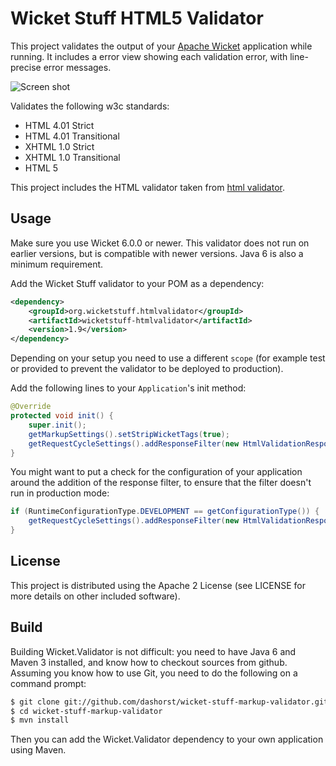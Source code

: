 Wicket Stuff HTML5 Validator
============================

This project validates the output of your [Apache Wicket](http://wicket.apache.org)
application while running. It includes a error view showing each validation error,
with line-precise error messages.

![Screen shot](https://raw.github.com/dashorst/wicket-stuff-markup-validator/gh-pages/images/screen1.png)

Validates the following w3c standards:

 * HTML 4.01 Strict
 * HTML 4.01 Transitional
 * XHTML 1.0 Strict
 * XHTML 1.0 Transitional
 * HTML 5

This project includes the HTML validator taken from [html
validator](http://validator.nu).

Usage
-----

Make sure you use Wicket 6.0.0 or newer. This validator does not run on earlier versions, but is compatible with newer versions. Java 6 is also a minimum requirement.

Add the Wicket Stuff validator to your POM as a dependency:

```xml
<dependency>
    <groupId>org.wicketstuff.htmlvalidator</groupId>
    <artifactId>wicketstuff-htmlvalidator</artifactId>
    <version>1.9</version>
</dependency>
```

Depending on your setup you need to use a different `scope` (for example test
or provided to prevent the validator to be deployed to production).

Add the following lines to your `Application`'s init method:

```java
@Override
protected void init() {
    super.init();
    getMarkupSettings().setStripWicketTags(true);
    getRequestCycleSettings().addResponseFilter(new HtmlValidationResponseFilter());
}
```

You might want to put a check for the configuration of your application 
around the addition of the response filter, to ensure that the filter doesn't run
in production mode:

```java
if (RuntimeConfigurationType.DEVELOPMENT == getConfigurationType()) {
    getRequestCycleSettings().addResponseFilter(new HtmlValidationResponseFilter());
}
```

License
-------

This project is distributed using the Apache 2 License (see LICENSE for more details
on other included software).

Build
-----

Building Wicket.Validator is not difficult: you need to have Java 6 and Maven 3 installed, 
and know how to checkout sources from github. Assuming you know how to use Git, you need 
to do the following on a command prompt:

```bash
$ git clone git://github.com/dashorst/wicket-stuff-markup-validator.git
$ cd wicket-stuff-markup-validator
$ mvn install
```

Then you can add the Wicket.Validator dependency to your own application using Maven.
